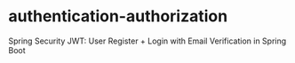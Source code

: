 # authentication-authorization
Spring Security JWT: User Register + Login with Email Verification in Spring Boot

